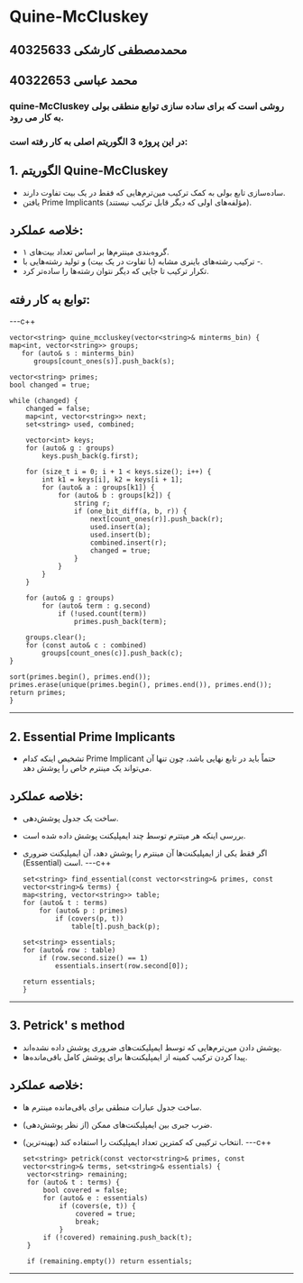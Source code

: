 # Quine-McCluskey
## محمدمصطفی کارشکی  40325633
## محمد عباسی  40322653
### quine-McCluskey روشی است که برای ساده سازی توابع منطقی بولی به کار می رود.
### در این پروژه 3 الگوریتم اصلی به کار رفته است:
## 1. الگوریتم Quine-McCluskey
 * ساده‌سازی تابع بولی به کمک ترکیب مین‌ترم‌هایی که فقط در یک بیت تفاوت دارند.
 * یافتن Prime Implicants (مؤلفه‌های اولی که دیگر قابل ترکیب نیستند).
## خلاصه عملکرد:
 + گروه‌بندی مینترم‌ها بر اساس تعداد بیت‌های ۱.
 + ترکیب رشته‌های باینری مشابه (با تفاوت در یک بیت) و تولید رشته‌هایی با -.
 + تکرار ترکیب تا جایی که دیگر نتوان رشته‌ها را ساده‌تر کرد.
## توابع به کار رفته:
---c++

    vector<string> quine_mccluskey(vector<string>& minterms_bin) {
    map<int, vector<string>> groups;
       for (auto& s : minterms_bin)
          groups[count_ones(s)].push_back(s);

    vector<string> primes;
    bool changed = true;

    while (changed) {
        changed = false;
        map<int, vector<string>> next;
        set<string> used, combined;

        vector<int> keys;
        for (auto& g : groups)
            keys.push_back(g.first);

        for (size_t i = 0; i + 1 < keys.size(); i++) {
            int k1 = keys[i], k2 = keys[i + 1];
            for (auto& a : groups[k1]) {
                for (auto& b : groups[k2]) {
                    string r;
                    if (one_bit_diff(a, b, r)) {
                        next[count_ones(r)].push_back(r);
                        used.insert(a);
                        used.insert(b);
                        combined.insert(r);
                        changed = true;
                    }
                }
            }
        }

        for (auto& g : groups)
            for (auto& term : g.second)
                if (!used.count(term))
                    primes.push_back(term);

        groups.clear();
        for (const auto& c : combined)
            groups[count_ones(c)].push_back(c);
    }

    sort(primes.begin(), primes.end());
    primes.erase(unique(primes.begin(), primes.end()), primes.end());
    return primes;
    }

---
## 2. Essential Prime Implicants
 + تشخیص اینکه کدام Prime Implicant حتماً باید در تابع نهایی باشد، چون تنها آن می‌تواند یک مینترم خاص را پوشش دهد.
## خلاصه عملکرد:
 + ساخت یک جدول پوشش‌دهی.
 + بررسی اینکه هر ‌میتترم توسط چند ایمپلیکنت پوشش داده شده است.
 + اگر فقط یکی از ایمپلیکنت‌ها آن مینترم را پوشش دهد، آن ایمپلیکنت ضروری (Essential) است.
---c++
   
       set<string> find_essential(const vector<string>& primes, const vector<string>& terms) {
       map<string, vector<string>> table;
       for (auto& t : terms)
           for (auto& p : primes)
               if (covers(p, t))
                   table[t].push_back(p);
   
       set<string> essentials;
       for (auto& row : table)
           if (row.second.size() == 1)
               essentials.insert(row.second[0]);
   
       return essentials;
       }

---
## 3. Petrick' s method
 + پوشش دادن مین‌ترم‌هایی که توسط ایمپلیکنت‌های ضروری پوشش داده نشده‌اند.
 + پیدا کردن ترکیب کمینه از ایمپلیکنت‌ها برای پوشش کامل باقی‌مانده‌ها.
## خلاصه عملکرد:
 + ساخت جدول عبارات منطقی برای باقی‌مانده مینترم ها.
 + ضرب جبری بین ایمپلیکنت‌های ممکن (از نظر پوشش‌دهی).
 + انتخاب ترکیبی که کمترین تعداد ایمپلیکنت را استفاده کند (بهینه‌ترین).
---c++
   
       set<string> petrick(const vector<string>& primes, const vector<string>& terms, set<string>& essentials) {
        vector<string> remaining;
        for (auto& t : terms) {
            bool covered = false;
            for (auto& e : essentials)
                if (covers(e, t)) {
                    covered = true;
                    break;
                }
            if (!covered) remaining.push_back(t);
        }
    
        if (remaining.empty()) return essentials;
       
---




